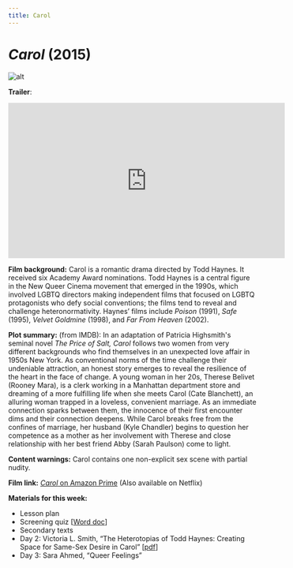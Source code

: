 ```yaml
---
title: Carol
---
```

# *Carol* (2015)

![alt](https://www.mauvais-genres.com/20096-thickbox_default/carol-movie-poster-15x21-in-2016-todd-haynes-cate-blanchett-rooney-mara.jpg)

**Trailer**:

<iframe width="560" height="315" src="https://www.youtube.com/embed/679wr31SXWk" frameborder="0" allow="accelerometer; autoplay; clipboard-write; encrypted-media; gyroscope; picture-in-picture" allowfullscreen></iframe>

**Film background:** Carol is a romantic drama directed by Todd Haynes. It received six Academy Award nominations. Todd Haynes is a central figure in the New Queer Cinema movement that emerged in the 1990s, which involved LGBTQ directors making independent films that focused on LGBTQ protagonists who defy social conventions; the films tend to reveal and challenge heteronormativity. Haynes’ films include *Poison* (1991), *Safe* (1995), *Velvet Goldmine* (1998), and *Far From Heaven* (2002).

**Plot summary:** (from IMDB): In an adaptation of Patricia Highsmith's seminal novel *The Price of Salt,* *Carol* follows two women from very different backgrounds who find themselves in an unexpected love affair in 1950s New York. As conventional norms of the time challenge their undeniable attraction, an honest story emerges to reveal the resilience of the heart in the face of change. A young woman in her 20s, Therese Belivet (Rooney Mara), is a clerk working in a Manhattan department store and dreaming of a more fulfilling life when she meets Carol (Cate Blanchett), an alluring woman trapped in a loveless, convenient marriage. As an immediate connection sparks between them, the innocence of their first encounter dims and their connection deepens. While Carol breaks free from the confines of marriage, her husband (Kyle Chandler) begins to question her competence as a mother as her involvement with Therese and close relationship with her best friend Abby (Sarah Paulson) come to light.

**Content warnings:** Carol contains one non-explicit sex scene with partial nudity.

**Film link:** [*Carol* on Amazon Prime](https://www.amazon.com/Carol-Cate-Blanchett/dp/B01A9RC4RK) (Also available on Netflix)

**Materials for this week:**
*	Lesson plan
* Screening quiz [<a href="/modules/unit 2: drama/Carol Screening Quiz.docx"  download>Word doc</a>]
*	Secondary texts
  * Day 2: Victoria L. Smith, “The Heterotopias of Todd Haynes: Creating Space for Same-Sex Desire in Carol” [<a href="/modules/unit 2: drama/The Heterotopias of Todd Haynes_ Creating Space for Same Sex Desire in Carol.pdf" download>pdf</a>]
  * Day 3: Sara Ahmed, “Queer Feelings”
